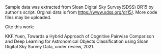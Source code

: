 Sample data was extracted from Sloan Digital Sky Survey(SDSS) DR15 by author's script. 
Orginal data is from https://www.sdss.org/dr15/.
More code files may be uploaded.

Cite this work:

KKF.Yuen, Towards a Hybrid Approach of Cognitive Pairwise Comparison and Deep Learning for Astronomical Objects Classification using Sloan 
Digital Sky Survey Data, under review, 2021.
